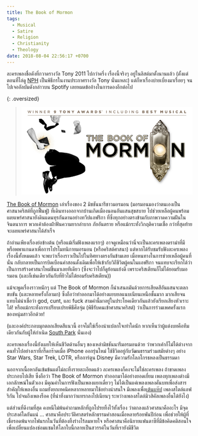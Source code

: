 ```yaml
---
title: The Book of Mormon
tags:
  - Musical
  - Satire
  - Religion
  - Christianity
  - Theology
date: 2018-08-04 22:56:17 +0700
---
```


ละครเพลงชื่อดังที่กวาดรางวัล Tony 2011 ไปกว่าครึ่ง เรื่องนี้จริงๆ อยู่ในลิสต์มาตั้งนานแล้ว (ตั้งแต่ตอนที่ไล่ดู [NPH][] เป็นพิธีกรในงานประกาศรางวัล Tony นั่นแหละ) แต่ก็หาเรื่องบ่ายเบี่ยงมาเรื่อยๆ จนไปเจออัลบัมดังกล่าวบน Spotify เลยหมดข้ออ้างในการดองอีกต่อไป

{: .oversized}
> ![](/images/cover/the-book-of-mormon.jpg)

[The Book of Mormon][] เล่าเรื่องของ 2 มิชชันนารีชาวมอรมอน (มอรมอนมองว่าตนเองเป็นศาสนาคริสต์ที่ถูกฟื้นฟู) ที่เดินทางออกจากบ้านเกิดเมืองนอนอันแสนสุขสบาย ไปช่วยเหลือผู้คนพร้อมเผยแพร่ศาสนายังดินแดนทุรกันดานอย่างทวีปแอฟริกา ที่ซึ่งทุกอย่างตรงข้ามกับภาพวาดความฝันในจินตนาการ พวกเค้าต้องฝ่าฟันความยากลำบาก ภัยอันตราย หรือแม้กระทั่งวิกฤติความเชื่อ กว่าที่สุดท้ายจะเผยแพร่ศาสนาได้สำเร็จ

ถ้าอ่านเพียงเรื่องย่อข้างต้น (หรือแม้เริ่มฟังเพลงแรกๆ) อาจดูเหมือนว่านี่จะเป็นละครเพลงดราม่าที่มีพร็อพพาแกนดาเพื่อการโปรโมทนิกายมอรมอน (หรือคริสต์ศาสนา) แต่หากได้รับชมรับฟังละครเพลงเรื่องนี้ทั้งหมดแล้ว จะพบว่าเรื่องราวเป็นไปในทิศทางตรงกันข้ามเลย เมื่อหนทางในการช่วยเหลือผู้คนที่นั่น กลับกลายเป็นการบิดเบือนคำสอนดั้งเดิมเพื่อให้เข้ากับวิถีชีวิตผู้คนในแอฟริกา จนแทบจะเรียกได้ว่าเป็นการสร้างศาสนาใหม่ขึ้นมาเลยทีเดียว (ซึ่งจะว่าไปก็ดูย้อนแย้งดี เพราะคริสเตียนก็ไม่ได้ยอมรับมอรมอน (และก็เช่นเดียวกันกับที่ยิวไม่ได้ยอมรับคริสเตียน))

แม้จะพูดเรื่องราวหนักๆ แต่ The Book of Mormon ก็นำเสนอมันด้วยการเสียดสีอันแสนจะตลกขบขัน (และหลายครั้งก็ลามก) ซึ่งถือว่าทำออกมาได้อย่างแยบยลแนบเนียนเหนือชั้นมาก มากเสียจนแทบไม่น่าเชื่อว่า god, cunt, และ fuck สามคำนี้มาอยู่ในประโยคเดียวกันแล้วยังเรียกเสียงหัวเราะได้! หรือแม้กระทั่งการเปรียบเปรยพิธีศีลจุ่ม (พิธีรับคนเข้าศาสนาคริสต์) ว่าเป็นการร่วมเพศครั้งแรกของหนุ่มสาวอีกด้วย!

(และองค์ประกอบมุกตลกเสียดสีแนวนี้ อาจไม่ใช่เรื่องน่าแปลกใจเท่าใดนัก หากเห็นว่าผู้แต่งบทคือทีมเดียวกันกับผู้ให้กำเนิด [South Park][] นั่นเอง)

ละครเพลงเรื่องนี้ยังเผยให้เห็นชีวิตด้านอื่นๆ ของเหล่ามิชชันนารีมอรมอนด้วย ว่าพวกเค้าก็ไม่ได้ต่างจากคนทั่วไปอย่างเราที่กรี๊ดกร๊าดเมื่อ iPhone ออกรุ่นใหม่ ใช้ชีวิตอยู่กับวัฒนธรรมร่วมสมัยต่างๆ อย่าง Star Wars, Star Trek, LOTR, หรือการ์ตูน Disney มีความรักโลภโกรธหลงเป็นธรรมดา

นอกจากเนื้อหาอันเข้มข้นแต่ไม่ละทิ้งรายละเอียดแล้ว ละครเพลงก็คงจะไม่ใช่ละครเพลง ถ้าขาดเพลงประกอบไปเสีย ซึ่งถือว่า The Book of Mormon ทำออกมาได้อย่างยอดเยี่ยม เพลงทุกเพลงต่างมีเอกลักษณ์ในตัวเอง มีคุณค่าในการฟังเป็นเพลงแยกเดี่ยวๆ ไม่ได้เป็นแค่เพลงเพลงคั่นบทเพื่อส่งสารสำคัญให้เพลงอื่น แถมยังยกเทคนิคหลากหลายมาใช้อย่างน่าสนใจ มีเพลงเพื่อ[เต้นแท๊ป][tap dance] เพลงสไตล์แอฟริกัน ไปจนถึงเพลงร็อค (ที่น่าทึ่งมากว่าแทรกลงไปเนียนๆ ระหว่างเพลงสไตล์มิวสิคัลเพลงอื่นได้ยังไง)

แต่ส่วนที่ดีงามที่สุด คงหนีไม่พ้นคำถามหลักที่ถูกโปรยทิ้งไว้ทั้งเรื่อง ว่าตกลงแล้วศาสนาคืออะไร มีจุดประสงค์ใดกันแน่ ... ศาสนาคือประวัติศาสตร์หลักธรรมคำสอนเมื่อหลายร้อยพันปีก่อน เพื่อช่วยให้ผู้ที่เชื่อรอดพ้นจากไฟนรกในวันที่ต้องทิ้งร่างไร้ลมหายใจ หรือศาสนาคือนิยายแฟนตาซีที่มีข้อคิดคติสอนใจ เพื่อเปลี่ยนแปลงซ่อมแซมให้โลกใบนี้กลายเป็นสวรรค์ในวันที่เรายังมีชีวิต


[NPH]: //en.wikipedia.org/wiki/Neil_Patrick_Harris
[The Book of Mormon]: //en.wikipedia.org/wiki/The_Book_of_Mormon_(musical)
[South Park]: //en.wikipedia.org/wiki/South_Park
[tap dance]: //en.wikipedia.org/wiki/Tap_dance
